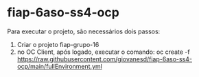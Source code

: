 # fiap-6aso-ss4-ocp

Para executar o projeto, são necessários dois passos:
1. Criar o projeto fiap-grupo-16
2. no OC Client, após logado, executar o comando: oc create -f https://raw.githubusercontent.com/giovanesd/fiap-6aso-ss4-ocp/main/fullEnvironment.yml